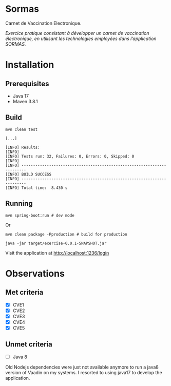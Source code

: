 Sormas
==========
Carnet de Vaccination Electronique.

_Exercice pratique consistant à développer un carnet de vaccination électronique, en utilisant les technologies
employées dans l’application SORMAS._

# Installation

## Prerequisites

- Java 17
- Maven 3.8.1

## Build

    mvn clean test

    [...]

    [INFO] Results:
    [INFO]
    [INFO] Tests run: 32, Failures: 0, Errors: 0, Skipped: 0
    [INFO]
    [INFO] ------------------------------------------------------------------------
    [INFO] BUILD SUCCESS
    [INFO] ------------------------------------------------------------------------
    [INFO] Total time:  8.430 s

## Running

    mvn spring-boot:run # dev mode

Or

    mvn clean package -Pproduction # build for production

    java -jar target/exercise-0.0.1-SNAPSHOT.jar

Visit the application at [http://localhost:1236/login](http://localhost:1236/login)

# Observations

## Met criteria

- [x] CVE1
- [x] CVE2
- [x] CVE3
- [x] CVE4
- [x] CVE5

## Unmet criteria

- [ ] Java 8

Old Nodejs dependencies were just not available anymore to run a java8 version of Vaadin on my systems. I resorted to using
java17 to develop the application.